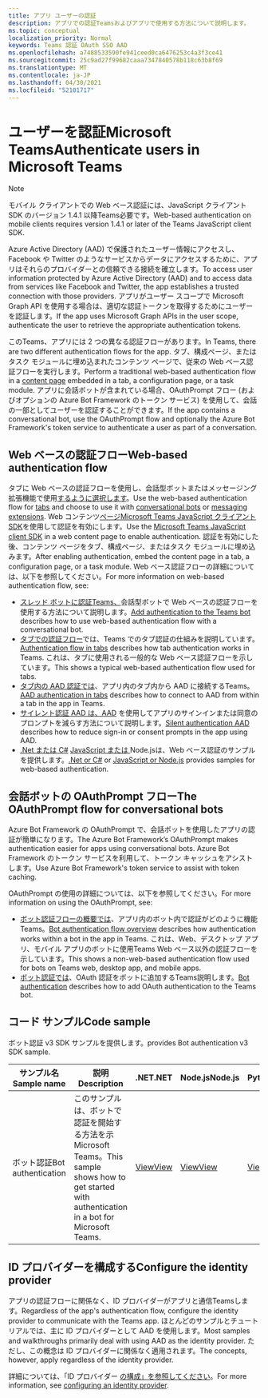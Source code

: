 ```yaml
---
title: アプリ ユーザーの認証
description: アプリでの認証Teamsおよびアプリで使用する方法について説明します。
ms.topic: conceptual
localization_priority: Normal
keywords: Teams 認証 OAuth SSO AAD
ms.openlocfilehash: a7488533590fe941ceed0ca6476253c4a3f3ce41
ms.sourcegitcommit: 25c9ad27f99682caaa7347840578b118c63b8f69
ms.translationtype: MT
ms.contentlocale: ja-JP
ms.lasthandoff: 04/30/2021
ms.locfileid: "52101717"
---
```

# <a name="authenticate-users-in-microsoft-teams"></a><span data-ttu-id="0eadd-104">ユーザーを認証Microsoft Teams</span><span class="sxs-lookup"><span data-stu-id="0eadd-104">Authenticate users in Microsoft Teams</span></span>

> [!Note]
> <span data-ttu-id="0eadd-105">モバイル クライアントでの Web ベース認証には、JavaScript クライアント SDK のバージョン 1.4.1 以降Teams必要です。</span><span class="sxs-lookup"><span data-stu-id="0eadd-105">Web-based authentication on mobile clients requires version 1.4.1 or later of the Teams JavaScript client SDK.</span></span>

<span data-ttu-id="0eadd-106">Azure Active Directory (AAD) で保護されたユーザー情報にアクセスし、Facebook や Twitter のようなサービスからデータにアクセスするために、アプリはそれらのプロバイダーとの信頼できる接続を確立します。</span><span class="sxs-lookup"><span data-stu-id="0eadd-106">To access user information protected by Azure Active Directory (AAD) and to access data from services like Facebook and Twitter, the app establishes a trusted connection with those providers.</span></span> <span data-ttu-id="0eadd-107">アプリがユーザー スコープで Microsoft Graph API を使用する場合は、適切な認証トークンを取得するためにユーザーを認証します。</span><span class="sxs-lookup"><span data-stu-id="0eadd-107">If the app uses Microsoft Graph APIs in the user scope, authenticate the user to retrieve the appropriate authentication tokens.</span></span>

<span data-ttu-id="0eadd-108">このTeams、アプリには 2 つの異なる認証フローがあります。</span><span class="sxs-lookup"><span data-stu-id="0eadd-108">In Teams, there are two different authentication flows for the app.</span></span> <span data-ttu-id="0eadd-109">タブ、構成ページ、またはタスク モジュールに[](~/tabs/how-to/create-tab-pages/content-page.md)埋め込まれたコンテンツ ページで、従来の Web ベース認証フローを実行します。</span><span class="sxs-lookup"><span data-stu-id="0eadd-109">Perform a traditional web-based authentication flow in a [content page](~/tabs/how-to/create-tab-pages/content-page.md) embedded in a tab, a configuration page, or a task module.</span></span> <span data-ttu-id="0eadd-110">アプリに会話ボットが含まれている場合、OAuthPrompt フロー (およびオプションの Azure Bot Framework のトークン サービス) を使用して、会話の一部としてユーザーを認証することができます。</span><span class="sxs-lookup"><span data-stu-id="0eadd-110">If the app contains a conversational bot, use the OAuthPrompt flow and optionally the Azure Bot Framework's token service to authenticate a user as part of a conversation.</span></span>

## <a name="web-based-authentication-flow"></a><span data-ttu-id="0eadd-111">Web ベースの認証フロー</span><span class="sxs-lookup"><span data-stu-id="0eadd-111">Web-based authentication flow</span></span>

<span data-ttu-id="0eadd-112">タブに Web ベースの認証[](~/tabs/what-are-tabs.md)フローを使用し、会話型[](~/bots/what-are-bots.md)ボットまたはメッセージング拡張機能で使用[するように選択します](~/messaging-extensions/what-are-messaging-extensions.md)。</span><span class="sxs-lookup"><span data-stu-id="0eadd-112">Use the web-based authentication flow for [tabs](~/tabs/what-are-tabs.md) and choose to use it with [conversational bots](~/bots/what-are-bots.md) or [messaging extensions](~/messaging-extensions/what-are-messaging-extensions.md).</span></span> <span data-ttu-id="0eadd-113">Web コンテンツ[ページMicrosoft Teams JavaScript クライアント SDK](/javascript/api/overview/msteams-client)を使用して認証を有効にします。</span><span class="sxs-lookup"><span data-stu-id="0eadd-113">Use the [Microsoft Teams JavaScript client SDK](/javascript/api/overview/msteams-client) in a web content page to enable authentication.</span></span> <span data-ttu-id="0eadd-114">認証を有効にした後、コンテンツ ページをタブ、構成ページ、またはタスク モジュールに埋め込みます。</span><span class="sxs-lookup"><span data-stu-id="0eadd-114">After enabling authentication, embed the content page in a tab, a configuration page, or a task module.</span></span> <span data-ttu-id="0eadd-115">Web ベース認証フローの詳細については、以下を参照してください。</span><span class="sxs-lookup"><span data-stu-id="0eadd-115">For more information on web-based authentication flow, see:</span></span>

* <span data-ttu-id="0eadd-116">[スレッド ボットに認証Teams、](~/bots/how-to/authentication/add-authentication.md)会話型ボットで Web ベースの認証フローを使用する方法について説明します。</span><span class="sxs-lookup"><span data-stu-id="0eadd-116">[Add authentication to the Teams bot](~/bots/how-to/authentication/add-authentication.md) describes how to use web-based authentication flow with a conversational bot.</span></span>
* <span data-ttu-id="0eadd-117">[タブでの認証フロー](~/tabs/how-to/authentication/auth-flow-tab.md)では、Teams でのタブ認証の仕組みを説明しています。</span><span class="sxs-lookup"><span data-stu-id="0eadd-117">[Authentication flow in tabs](~/tabs/how-to/authentication/auth-flow-tab.md) describes how tab authentication works in Teams.</span></span> <span data-ttu-id="0eadd-118">これは、タブに使用される一般的な Web ベース認証フローを示しています。</span><span class="sxs-lookup"><span data-stu-id="0eadd-118">This shows a typical web-based authentication flow used for tabs.</span></span>
* <span data-ttu-id="0eadd-119">[タブ内の AAD 認証では](~/tabs/how-to/authentication/auth-tab-AAD.md)、アプリ内のタブ内から AAD に接続するTeams。</span><span class="sxs-lookup"><span data-stu-id="0eadd-119">[AAD authentication in tabs](~/tabs/how-to/authentication/auth-tab-AAD.md) describes how to connect to AAD from within a tab in the app in Teams.</span></span>
* <span data-ttu-id="0eadd-120">[サイレント認証 AAD は、AAD](~/tabs/how-to/authentication/auth-silent-AAD.md) を使用してアプリのサインインまたは同意のプロンプトを減らす方法について説明します。</span><span class="sxs-lookup"><span data-stu-id="0eadd-120">[Silent authentication AAD](~/tabs/how-to/authentication/auth-silent-AAD.md) describes how to reduce sign-in or consent prompts in the app using AAD.</span></span>
* <span data-ttu-id="0eadd-121">[.Net または C#](https://github.com/OfficeDev/microsoft-teams-sample-complete-csharp) [JavaScript または ](https://github.com/OfficeDev/microsoft-teams-sample-complete-node) Node.jsは、Web ベース認証のサンプルを提供します。</span><span class="sxs-lookup"><span data-stu-id="0eadd-121">[.Net or C#](https://github.com/OfficeDev/microsoft-teams-sample-complete-csharp) or [JavaScript or Node.js](https://github.com/OfficeDev/microsoft-teams-sample-complete-node) provides samples for web-based authentication.</span></span>

## <a name="the-oauthprompt-flow-for-conversational-bots"></a><span data-ttu-id="0eadd-122">会話ボットの OAuthPrompt フロー</span><span class="sxs-lookup"><span data-stu-id="0eadd-122">The OAuthPrompt flow for conversational bots</span></span>

<span data-ttu-id="0eadd-123">Azure Bot Framework の OAuthPrompt で、会話ボットを使用したアプリの認証が簡単になります。</span><span class="sxs-lookup"><span data-stu-id="0eadd-123">The Azure Bot Framework’s OAuthPrompt makes authentication easier for apps using conversational bots.</span></span> <span data-ttu-id="0eadd-124">Azure Bot Framework のトークン サービスを利用して、トークン キャッシュをアシストします。</span><span class="sxs-lookup"><span data-stu-id="0eadd-124">Use Azure Bot Framework's token service to assist with token caching.</span></span>

<span data-ttu-id="0eadd-125">OAuthPrompt の使用の詳細については、以下を参照してください。</span><span class="sxs-lookup"><span data-stu-id="0eadd-125">For more information on using the OAuthPrompt, see:</span></span>

* <span data-ttu-id="0eadd-126">[ボット認証フローの概要では](~/bots/how-to/authentication/auth-flow-bot.md)、アプリ内のボット内で認証がどのように機能Teams。</span><span class="sxs-lookup"><span data-stu-id="0eadd-126">[Bot authentication flow overview](~/bots/how-to/authentication/auth-flow-bot.md) describes how authentication works within a bot in the app in Teams.</span></span> <span data-ttu-id="0eadd-127">これは、Web、デスクトップ アプリ、モバイル アプリのボットに使用Teams Web ベース以外の認証フローを示しています。</span><span class="sxs-lookup"><span data-stu-id="0eadd-127">This shows a non-web-based authentication flow used for bots on Teams web, desktop app, and mobile apps.</span></span>
* <span data-ttu-id="0eadd-128">[ボット認証では](~/bots/how-to/authentication/add-authentication.md)、OAuth 認証をボットに追加するTeams説明します。</span><span class="sxs-lookup"><span data-stu-id="0eadd-128">[Bot authentication](~/bots/how-to/authentication/add-authentication.md) describes how to add OAuth authentication to the Teams bot.</span></span>

## <a name="code-sample"></a><span data-ttu-id="0eadd-129">コード サンプル</span><span class="sxs-lookup"><span data-stu-id="0eadd-129">Code sample</span></span>

<span data-ttu-id="0eadd-130">ボット認証 v3 SDK サンプルを提供します。</span><span class="sxs-lookup"><span data-stu-id="0eadd-130">provides Bot authentication v3 SDK sample.</span></span>

| <span data-ttu-id="0eadd-131">**サンプル名**</span><span class="sxs-lookup"><span data-stu-id="0eadd-131">**Sample name**</span></span> | <span data-ttu-id="0eadd-132">**説明**</span><span class="sxs-lookup"><span data-stu-id="0eadd-132">**Description**</span></span> | <span data-ttu-id="0eadd-133">**.NET**</span><span class="sxs-lookup"><span data-stu-id="0eadd-133">**.NET**</span></span> | <span data-ttu-id="0eadd-134">**Node.js**</span><span class="sxs-lookup"><span data-stu-id="0eadd-134">**Node.js**</span></span> | <span data-ttu-id="0eadd-135">**Python**</span><span class="sxs-lookup"><span data-stu-id="0eadd-135">**Python**</span></span> |
|---------------|------------|------------|-------------|---------------|
| <span data-ttu-id="0eadd-136">ボット認証</span><span class="sxs-lookup"><span data-stu-id="0eadd-136">Bot authentication</span></span> | <span data-ttu-id="0eadd-137">このサンプルは、ボットで認証を開始する方法を示Microsoft Teams。</span><span class="sxs-lookup"><span data-stu-id="0eadd-137">This sample shows how to get started with authentication in a bot for Microsoft Teams.</span></span> | [<span data-ttu-id="0eadd-138">View</span><span class="sxs-lookup"><span data-stu-id="0eadd-138">View</span></span>](https://github.com/microsoft/BotBuilder-Samples/tree/master/samples/csharp_dotnetcore/46.teams-auth) | [<span data-ttu-id="0eadd-139">View</span><span class="sxs-lookup"><span data-stu-id="0eadd-139">View</span></span>](https://github.com/microsoft/BotBuilder-Samples/tree/master/samples/javascript_nodejs/46.teams-auth) | [<span data-ttu-id="0eadd-140">View</span><span class="sxs-lookup"><span data-stu-id="0eadd-140">View</span></span>](https://github.com/microsoft/BotBuilder-Samples/tree/main/samples/python/46.teams-auth) |

## <a name="configure-the-identity-provider"></a><span data-ttu-id="0eadd-141">ID プロバイダーを構成する</span><span class="sxs-lookup"><span data-stu-id="0eadd-141">Configure the identity provider</span></span>

<span data-ttu-id="0eadd-142">アプリの認証フローに関係なく、ID プロバイダーがアプリと通信Teamsします。</span><span class="sxs-lookup"><span data-stu-id="0eadd-142">Regardless of the app's authentication flow, configure the identity provider to communicate with the Teams app.</span></span> <span data-ttu-id="0eadd-143">ほとんどのサンプルとチュートリアルでは、主に ID プロバイダーとして AAD を使用します。</span><span class="sxs-lookup"><span data-stu-id="0eadd-143">Most samples and walkthroughs primarily deal with using AAD as the identity provider.</span></span> <span data-ttu-id="0eadd-144">ただし、この概念は ID プロバイダーに関係なく適用されます。</span><span class="sxs-lookup"><span data-stu-id="0eadd-144">The concepts, however, apply regardless of the identity provider.</span></span>

<span data-ttu-id="0eadd-145">詳細については、「ID プロバイダー [の構成」を参照してください](~/concepts/authentication/configure-identity-provider.md)。</span><span class="sxs-lookup"><span data-stu-id="0eadd-145">For more information, see [configuring an identity provider](~/concepts/authentication/configure-identity-provider.md).</span></span>
